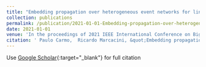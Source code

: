 ```yaml
---
title: "Embedding propagation over heterogeneous event networks for link prediction"
collection: publications
permalink: /publication/2021-01-01-Embedding-propagation-over-heterogeneous-event-networks-for-link-prediction
date: 2021-01-01
venue: 'In the proceedings of 2021 IEEE International Conference on Big Data (Big Data)'
citation: ' Paulo Carmo,  Ricardo Marcacini, &quot;Embedding propagation over heterogeneous event networks for link prediction.&quot; In the proceedings of 2021 IEEE International Conference on Big Data (Big Data), 2021.'
---
```

Use [Google Scholar](https://scholar.google.com/scholar?q=Embedding+propagation+over+heterogeneous+event+networks+for+link+prediction){:target="_blank"} for full citation